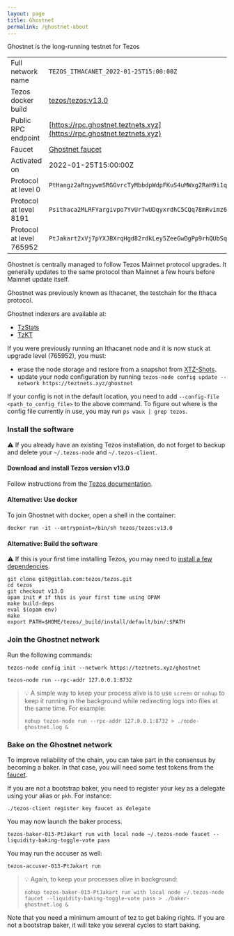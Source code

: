```yaml
---
layout: page
title: Ghostnet
permalink: /ghostnet-about
---
```


Ghostnet is the long-running testnet for Tezos

| | |
|-------|---------------------|
| Full network name | `TEZOS_ITHACANET_2022-01-25T15:00:00Z` |
| Tezos docker build | [tezos/tezos:v13.0](https://hub.docker.com/r/tezos/tezos/tags?page=1&ordering=last_updated&name=v13.0) |
| Public RPC endpoint | [https://rpc.ghostnet.teztnets.xyz](https://rpc.ghostnet.teztnets.xyz) |
| Faucet | [Ghostnet faucet](https://teztnets.xyz/ghostnet-faucet) |
| Activated on | 2022-01-25T15:00:00Z |
| Protocol at level 0 |  `PtHangz2aRngywmSRGGvrcTyMbbdpWdpFKuS4uMWxg2RaH9i1qx` |
| Protocol at level 8191 |  `Psithaca2MLRFYargivpo7YvUr7wUDqyxrdhC5CQq78mRvimz6A` |
| Protocol at level 765952 |  `PtJakart2xVj7pYXJBXrqHgd82rdkLey5ZeeGwDgPp9rhQUbSqY` |


Ghostnet is centrally managed to follow Tezos Mainnet protocol upgrades. It generally updates to the same protocol than Mainnet a few hours before Mainnet update itself.

Ghostnet was previously known as Ithacanet, the testchain for the Ithaca protocol.

Ghostnet indexers are available at:

* [TzStats](https://ghost.tzstats.com)
* [TzKT](https://ghostnet.tzkt.io)

If you were previously running an Ithacanet node and it is now stuck at upgrade level (765952), you must:

* erase the node storage and restore from a snapshot from [XTZ-Shots](https://xtz-shots.io).
* update your node configuration by running `tezos-node config update --network https://teztnets.xyz/ghostnet`

If your config is not in the default location, you need to add `--config-file <path_to_config_file>` to the above command. To figure out where is the config file currently in use, you may run `ps waux | grep tezos`.


### Install the software

⚠️  If you already have an existing Tezos installation, do not forget to backup and delete your `~/.tezos-node` and `~/.tezos-client`.


#### Download and install Tezos version v13.0

Follow instructions from the [Tezos documentation](https://tezos.gitlab.io/introduction/howtoget.html#installing-binaries).


#### Alternative: Use docker

To join Ghostnet with docker, open a shell in the container:

```
docker run -it --entrypoint=/bin/sh tezos/tezos:v13.0
```

#### Alternative: Build the software

⚠️  If this is your first time installing Tezos, you may need to [install a few dependencies](https://tezos.gitlab.io/introduction/howtoget.html#setting-up-the-development-environment-from-scratch).

```
git clone git@gitlab.com:tezos/tezos.git
cd tezos
git checkout v13.0
opam init # if this is your first time using OPAM
make build-deps
eval $(opam env)
make
export PATH=$HOME/tezos/_build/install/default/bin/:$PATH
```

### Join the Ghostnet network

Run the following commands:

```
tezos-node config init --network https://teztnets.xyz/ghostnet

tezos-node run --rpc-addr 127.0.0.1:8732
```

> 💡 A simple way to keep your process alive is to use `screen` or `nohup` to keep it running in the background while redirecting logs into files at the same time. For example:
>
> ```bash=13
> nohup tezos-node run --rpc-addr 127.0.0.1:8732 > ./node-ghostnet.log &
> ```


### Bake on the Ghostnet network

To improve reliability of the chain, you can take part in the consensus by becoming a baker. In that case, you will need some test tokens from the [faucet](https://teztnets.xyz/ghostnet-faucet).

If you are not a bootstrap baker, you need to register your key as a delegate using your alias or `pkh`. For instance:
```bash=2
./tezos-client register key faucet as delegate
```

You may now launch the baker process.
```bash=3
tezos-baker-013-PtJakart run with local node ~/.tezos-node faucet --liquidity-baking-toggle-vote pass
```

You may run the accuser as well:
```bash=3
tezos-accuser-013-PtJakart run
```

> 💡 Again, to keep your processes alive in background:
>
> ```bash=4
> nohup tezos-baker-013-PtJakart run with local node ~/.tezos-node faucet --liquidity-baking-toggle-vote pass > ./baker-ghostnet.log &
> ```

Note that you need a minimum amount of tez to get baking rights. If you are not a bootstrap baker, it will take you several cycles to start baking.


